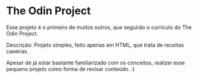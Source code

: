 # The Odin Project
Esse projeto é o primeiro de muitos outros, que seguirão o currículo do The Odin Project.

Descrição: Projeto simples, feito apenas em HTML, que trata de receitas caseiras.

Apesar de já estar bastante familiarizado com os conceitos, realizei esse pequeno projeto como forma de revisar conteúdo. :)
